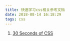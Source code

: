 ```yaml
---
title: 快速学习css相关参考文档
date: 2018-08-14 16:18:29
tags: css
---
```


1. [30 Seconds of CSS](https://atomiks.github.io/30-seconds-of-css/#mouse-cursor-gradient-tracking)
